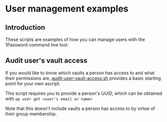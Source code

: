 # User management examples
## Introduction
These scripts are examples of how you can manage users with the 1Password command line tool. 

## Audit user's vault access
If you would like to know which vaults a person has access to and what their permissions are, [audit-user-vault-access.sh](audit-user-vault-access.sh) provides a basic starting point for your own ascript. 

This script requires you to provide a person's UUID, which can be obtained with 
`op user get <user's email or name>`

Note that this doesn't include vaults a person has access to by virtue of their group membership. 